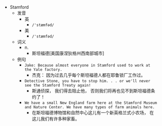 - Stamford
  - 发音
    - 英
      - `/'stæmfəd/`
    - 美
      - `/'stæmfəd/`
  - 词义
    - n.
      - 斯坦福德[美国康涅狄格州西南部城市]
  - 例句
    - `Jake: Because almost everyone in Stamford used to work at the Yale factory.`
      - 杰克： 因为过去几乎每个斯坦福德人都在耶鲁锁厂工作过。
    - `Detective Stone, you have to stop him. . . or we'll never see the Stamford Treaty again!`
      - 斯通侦探， 我们得去阻止他， 否则我们将再也见不到斯坦福德条约了！
    - `We have a small New England farm here at the Stamford Museum and Nature Center. We have many types of farm animals here.`
      - 在斯坦福德博物馆和自然中心这儿有一个新英格兰式小农场， 在这儿我们有许多种家畜。


